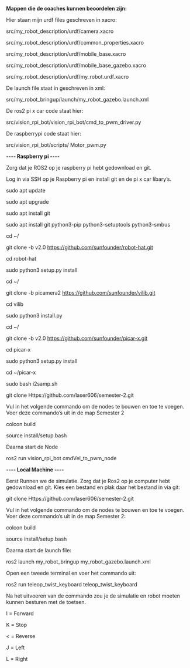 **Mappen die de coaches kunnen beoordelen zijn:**

Hier staan mijn urdf files geschreven in xacro:


src/my_robot_description/urdf/camera.xacro


src/my_robot_description/urdf/common_properties.xacro


src/my_robot_description/urdf/mobile_base.xacro


src/my_robot_description/urdf/mobile_base_gazebo.xacro


src/my_robot_description/urdf/my_robot.urdf.xacro


De launch file staat in geschreven in xml:

src/my_robot_bringup/launch/my_robot_gazebo.launch.xml 

De ros2 pi x car code staat hier:

src/vision_rpi_bot/vision_rpi_bot/cmd_to_pwm_driver.py

De raspberrypi code staat hier:

src/vision_rpi_bot/scripts/ Motor_pwm.py

**---- Raspberry pi ----**

Zorg dat je ROS2 op je raspberry pi hebt gedownload en git.

Log in via SSH op je Raspberry pi en install git en de pi x car libary’s.

sudo apt update

sudo apt upgrade

sudo apt install git

sudo apt install git python3-pip python3-setuptools python3-smbus

cd ~/

git clone -b v2.0 https://github.com/sunfounder/robot-hat.git

cd robot-hat

sudo python3 setup.py install

cd ~/

git clone -b picamera2 https://github.com/sunfounder/vilib.git

cd vilib

sudo python3 install.py

cd ~/

git clone -b v2.0 https://github.com/sunfounder/picar-x.git

cd picar-x

sudo python3 setup.py install

cd ~/picar-x

sudo bash i2samp.sh

git clone Https://github.com/laser606/semester-2.git



Vul in het volgende commando om de nodes te bouwen en toe te voegen. Voer deze commando’s uit in de map Semester 2

colcon build

source install/setup.bash



Daarna start de Node

ros2 run vision_rpi_bot cmdVel_to_pwm_node



**---- Local Machine ----**



Eerst Runnen we de simulatie. Zorg dat je Ros2 op je computer hebt gedownload en git. Kies een bestand en plak daar het bestand in via git:

git clone Https://github.com/laser606/semester-2.git



Vul in het volgende commando om de nodes te bouwen en toe te voegen. Voer deze commando’s uit in de map Semester 2:

colcon build

source install/setup.bash

Daarna start de launch file:

ros2 launch my_robot_bringup my_robot_gazebo.launch.xml



Open een tweede terminal en voer het commando uit:

ros2 run teleop_twist_keyboard teleop_twist_keyboard



Na het uitvoeren van de commando zou je de simulatie en robot moeten kunnen besturen met de toetsen.

I = Forward

K = Stop

< = Reverse

J = Left

L = Right
